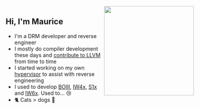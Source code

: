<img align="right" width="240" src="https://user-images.githubusercontent.com/4027748/188211109-1365fae6-a43c-409f-b7cf-02ee973fe425.png" />
<h2>Hi, I'm Maurice</h2>
<ul>
<li>I'm a DRM developer and reverse engineer</li>
<li>I mostly do compiler development these days and <a href="https://github.com/llvm/llvm-project/commits?author=momo5502">contribute to LLVM</a> from time to time</li>
<!--<li>I've developed <a href="https://github.com/XLabsProject/iw4x-client">IW4x</a>, <a href="https://github.com/XLabsProject/iw6x-client">IW6x</a> and <a href="https://github.com/XLabsProject/s1x-client">S1x</a> as part of <a href="https://xlabs.dev">X Labs</a></li>-->
<li>I started working on my own <a href="https://github.com/momo5502/hypervisor">hypervisor</a> to assist with reverse engineering</li>
<li>I used to develop <a href="https://web.archive.org/web/20230515211728/https://github.com/momo5502/boiii">BOIII</a>, <a href="https://web.archive.org/web/20230330225847/https://github.com/XLabsProject/iw4x-client">IW4x</a>, <a href="https://web.archive.org/web/20230330232642/https://github.com/XLabsProject/s1x-client">S1x</a> and <a href="https://web.archive.org/web/20230410223427/https://github.com/XLabsProject/iw6x-client">IW6x</a>. Used to... 😢</li>
<li>🐈 Cats > dogs 🐶</li>
</ul>
<!--
<br>

<h2>Support me</h2>

<p align="center">
  <a href="https://github.com/sponsors/momo5502" alt="GitHub"><img src="https://img.shields.io/badge/GitHub-support-c96198.svg?logo=github"></a>
<a href="https://paypal.me/momo5502" alt="Paypal"><img src="https://img.shields.io/badge/PayPal-support-blue.svg?logo=paypal"></a>
<a href="https://www.patreon.com/xlabsproject" alt="Patreon"><img src="https://img.shields.io/badge/Patreon-support-red.svg?logo=patreon"></a>
</p>
-->
